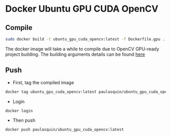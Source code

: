 # Docker Ubuntu GPU CUDA OpenCV

## Compile
```bash
sudo docker build -t ubuntu_gpu_cuda_opencv:latest -f Dockerfile.gpu .
```
The docker image will take a while to compile 
due to OpenCV GPU-ready project building. 
The building arguments details can be found [here](https://github.com/opencv/opencv/blob/master/CMakeLists.txt)

## Push
- First, tag the compiled image
```bash
docker tag ubuntu_gpu_cuda_opencv:latest paulasquin/ubuntu_gpu_cuda_opencv:latest
```

- Login
```bash
docker login
```

- Then push
```bash
docker push paulasquin/ubuntu_gpu_cuda_opencv:latest
```
